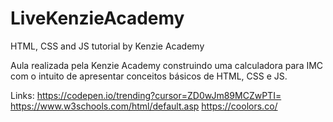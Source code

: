 # LiveKenzieAcademy
HTML, CSS and JS tutorial by Kenzie Academy


Aula realizada pela Kenzie Academy construindo uma calculadora para IMC com o intuito de apresentar conceitos básicos de HTML, CSS e JS.

Links:
https://codepen.io/trending?cursor=ZD0wJm89MCZwPTI=
https://www.w3schools.com/html/default.asp
https://coolors.co/

